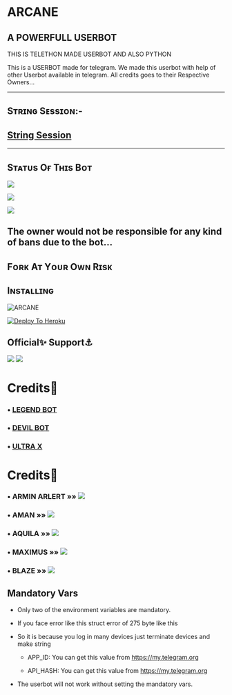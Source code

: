 # ARCANE

## A POWERFULL USERBOT 
THIS IS TELETHON MADE USERBOT AND ALSO PYTHON

This is a USERBOT made for telegram. We made this userbot  with help of  other Userbot available in telegram. All credits goes to their Respective Owners...

------------------------------------------------

## Sᴛʀɪɴɢ Sᴇssɪᴏɴ:-

## [String Session](https://replit.com/@Arcane120/ArcaneBot#main.py)

-------------------------------------------------

## Sᴛᴀᴛᴜs Oғ Tʜɪs Bᴏᴛ
<p align="left"><a href="https://github.com/Arcane120/ARCANE-USERBOT/Network/members"><img src="https://img.shields.io/github/forks/majid-nex/nextron-bot?label=Forks&logoColor=pink&style=social"></a><p align="left"><a href="https://github.com/Arcane120/ARCANE-USERBOT/stargazers"><img src="https://img.shields.io/badge/Arcane-Arcane--USERBOT-red"></a><p align="left"><a href="https://github.com/Arcane120/ARCANE-USERBOT"><img src="https://img.shields.io/badge/Arcane-Arcane--USERBOT-red"></a>

## The owner would not be responsible for any kind of bans due to the bot...
## Fᴏʀᴋ Aᴛ Yᴏᴜʀ Oᴡɴ Rɪsᴋ
## Iɴsᴛᴀʟʟɪɴɢ

![ARCANE](https://telegra.ph/file/91d386b1f7db6c76abf80.jpg)

[![Deploy To Heroku](https://www.herokucdn.com/deploy/button.svg)](https://dashboard.heroku.com/new?button-url=https%3A%2F%2Fgithub.com%2FArcane120%2Heroku-Setup&template=https%3A%2F%2Fgithub.com%2FArcane120%2FHeroku-Setup)
 
 
 ## Official✨ Support⚓
<a href="https://t.me/Arcane_Bot_Updates"><img src="https://img.shields.io/badge/Join-Support%20Channel-red.svg?style=for-the-badge&logo=Telegram"></a>
<a href="https://t.me/Arcane_Bot_Support"><img src="https://img.shields.io/badge/Join-Support%20Group-blue.svg?style=for-the-badge&logo=Telegram"></a>


 # Credits🤖
### • [LEGEND BOT](https://github.com/TeamLEGENDX/LegendBOT)

### • [DEVIL BOT](https://github.com/lucifeermorningstar/Devil)

### • [ULTRA X](https://github.com/ULTRA-OP/ULTRA-X)

# Credits👤
### • ARMIN ARLERT   »»  <a href="https://github.com/ryukmadox" alt="ARMIN"> <img src="https://img.shields.io/badge/ARMIN-30302f?logo=github" /></a>

### • AMAN   »»  <a href="https://github.com/amanpandey7647" alt="AMAN"> <img src="https://img.shields.io/badge/AMAN-30302f?logo=github" /></a>

### • AQUILA   »»  <a href="https://github.com/Aquila-14" alt="AQUILA"> <img src="https://img.shields.io/badge/AQUILA-30302f?logo=github" /></a>

### • MAXIMUS   »»  <a href="https://github.com/MAXIMUSOP" alt="MAXIMUS"> <img src="https://img.shields.io/badge/MAXIMUS-30302f?logo=github" /></a>

### • BLAZE   »»  <a href="https://github.com/bot-support" alt="BLAZE"> <img src="https://img.shields.io/badge/BLAZE-30302f?logo=github" /></a>

## Mandatory Vars

- Only two of the environment variables are mandatory.

- If you face error like this struct error of 275 byte like this 
- So it is because you log in many devices just terminate devices and make string

    - APP_ID:   You can get this value from https://my.telegram.org

    - API_HASH:   You can get this value from https://my.telegram.org

- The userbot will not work without setting the mandatory vars.
